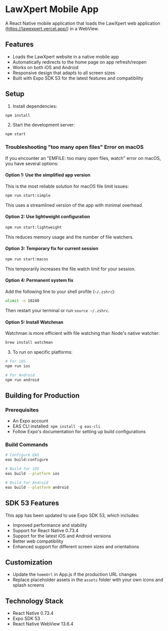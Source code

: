 # LawXpert Mobile App

A React Native mobile application that loads the LawXpert web application (https://lawexpert.vercel.app/) in a WebView.

## Features

- Loads the LawXpert website in a native mobile app
- Automatically redirects to the home page on app refresh/reopen
- Works on both iOS and Android
- Responsive design that adapts to all screen sizes
- Built with Expo SDK 53 for the latest features and compatibility

## Setup

1. Install dependencies:
```bash
npm install
```

2. Start the development server:
```bash
npm start
```

### Troubleshooting "too many open files" Error on macOS

If you encounter an "EMFILE: too many open files, watch" error on macOS, you have several options:

#### Option 1: Use the simplified app version
This is the most reliable solution for macOS file limit issues:
```bash
npm run start:simple
```
This uses a streamlined version of the app with minimal overhead.

#### Option 2: Use lightweight configuration
```bash
npm run start:lightweight
```
This reduces memory usage and the number of file watchers.

#### Option 3: Temporary fix for current session
```bash
npm run start:macos
```
This temporarily increases the file watch limit for your session.

#### Option 4: Permanent system fix
Add the following line to your shell profile (`~/.zshrc`):
```bash
ulimit -n 10240
```
Then restart your terminal or run `source ~/.zshrc`.

#### Option 5: Install Watchman
Watchman is more efficient with file watching than Node's native watcher:
```bash
brew install watchman
```

3. To run on specific platforms:
```bash
# For iOS
npm run ios

# For Android
npm run android
```

## Building for Production

### Prerequisites
- An Expo account
- EAS CLI installed: `npm install -g eas-cli`
- Follow Expo's documentation for setting up build configurations

### Build Commands
```bash
# Configure EAS
eas build:configure

# Build for iOS
eas build --platform ios

# Build for Android
eas build --platform android
```

## SDK 53 Features

This app has been updated to use Expo SDK 53, which includes:
- Improved performance and stability
- Support for React Native 0.73.4
- Support for the latest iOS and Android versions
- Better web compatibility
- Enhanced support for different screen sizes and orientations

## Customization

- Update the `homeUrl` in App.js if the production URL changes
- Replace placeholder assets in the `assets` folder with your own icons and splash screens

## Technology Stack

- React Native 0.73.4
- Expo SDK 53
- React Native WebView 13.6.4